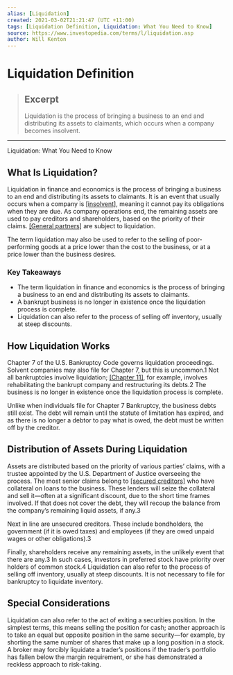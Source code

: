 ```yaml
---
alias: [Liquidation]
created: 2021-03-02T21:21:47 (UTC +11:00)
tags: [Liquidation Definition, Liquidation: What You Need to Know]
source: https://www.investopedia.com/terms/l/liquidation.asp
author: Will Kenton
---
```


# Liquidation Definition

> ## Excerpt
> Liquidation is the process of bringing a business to an end and distributing its assets to claimants, which occurs when a company becomes insolvent.

---

Liquidation: What You Need to Know
## What Is Liquidation?

Liquidation in finance and economics is the process of bringing a business to an end and distributing its assets to claimants. It is an event that usually occurs when a company is [[insolvent]](https://www.investopedia.com/terms/i/insolvency.asp), meaning it cannot pay its obligations when they are due. As company operations end, the remaining assets are used to pay creditors and shareholders, based on the priority of their claims. [[General partners]](https://www.investopedia.com/terms/g/generalpartner.asp) are subject to liquidation.

The term liquidation may also be used to refer to the selling of poor-performing goods at a price lower than the cost to the business, or at a price lower than the business desires.

### Key Takeaways

-   The term liquidation in finance and economics is the process of bringing a business to an end and distributing its assets to claimants.
-   A bankrupt business is no longer in existence once the liquidation process is complete.
-   Liquidation can also refer to the process of selling off inventory, usually at steep discounts.

## How Liquidation Works

Chapter 7 of the U.S. Bankruptcy Code governs liquidation proceedings. Solvent companies may also file for Chapter 7, but this is uncommon.1 Not all bankruptcies involve liquidation; [[Chapter 11]](https://www.investopedia.com/terms/c/chapter11.asp), for example, involves rehabilitating the bankrupt company and restructuring its debts.2 The business is no longer in existence once the liquidation process is complete.

Unlike when individuals file for Chapter 7 Bankruptcy, the business debts still exist. The debt will remain until the statute of limitation has expired, and as there is no longer a debtor to pay what is owed, the debt must be written off by the creditor.

## Distribution of Assets During Liquidation

Assets are distributed based on the priority of various parties’ claims, with a trustee appointed by the U.S. Department of Justice overseeing the process. The most senior claims belong to [[secured creditors]](https://www.investopedia.com/terms/s/secured-creditor.asp) who have collateral on loans to the business. These lenders will seize the collateral and sell it—often at a significant discount, due to the short time frames involved. If that does not cover the debt, they will recoup the balance from the company’s remaining liquid assets, if any.3

Next in line are unsecured creditors. These include bondholders, the government (if it is owed taxes) and employees (if they are owed unpaid wages or other obligations).3

Finally, shareholders receive any remaining assets, in the unlikely event that there are any.3 In such cases, investors in preferred stock have priority over holders of common stock.4 Liquidation can also refer to the process of selling off inventory, usually at steep discounts. It is not necessary to file for bankruptcy to liquidate inventory.

## Special Considerations

Liquidation can also refer to the act of exiting a securities position. In the simplest terms, this means selling the position for cash; another approach is to take an equal but opposite position in the same security—for example, by shorting the same number of shares that make up a long position in a stock. A broker may forcibly liquidate a trader’s positions if the trader’s portfolio has fallen below the margin requirement, or she has demonstrated a reckless approach to risk-taking.
